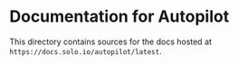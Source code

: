 # Documentation for Autopilot

This directory contains sources for the docs hosted at `https://docs.solo.io/autopilot/latest`. 